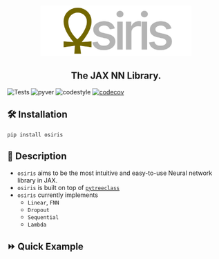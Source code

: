 
<div align="center">
<img width="350px" src="assets/OsirisLogo.svg"></div>
<h2 align="center">The JAX NN Library.</h2>


![Tests](https://github.com/ASEM000/Osiris/actions/workflows/tests.yml/badge.svg)
![pyver](https://img.shields.io/badge/python-3.7%203.8%203.9%203.10-red)
![codestyle](https://img.shields.io/badge/codestyle-black-lightgrey)
[![codecov](https://codecov.io/gh/ASEM000/Osiris/branch/main/graph/badge.svg?token=C6NXOK9EVS)](https://codecov.io/gh/ASEM000/Osiris)

## 🛠️ Installation<a id="Installation"></a>

```python
pip install osiris
```


## 📖 Description<a id="Description"></a>
- `osiris` aims to be the most intuitive and easy-to-use Neural network library in JAX.
- `osiris` is built on top of [`pytreeclass`](https://github.com/ASEM000/pytreeclass)
- `osiris` currently implements 
  - `Linear`, `FNN`
  - `Dropout`
  - `Sequential`
  - `Lambda`


## ⏩ Quick Example <a id="QuickExample">
